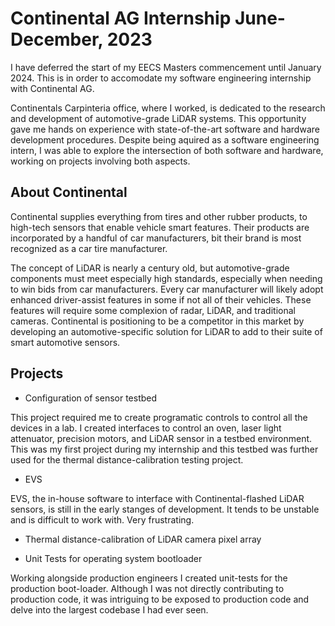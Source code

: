 # Continental AG Internship June-December, 2023

I have deferred the start of my EECS Masters commencement until January 2024. This is in order to accomodate my software engineering internship with Continental AG.

Continentals Carpinteria office, where I worked, is dedicated to the research and development of automotive-grade LiDAR systems. This opportunity gave me hands on experience with state-of-the-art software and hardware development procedures. Despite being aquired as a software engineering intern, I was able to explore the intersection of both software and hardware, working on projects involving both aspects.

## About Continental
Continental supplies everything from tires and other rubber products, to high-tech sensors that enable vehicle smart features. Their products are incorporated by a handful of car manufacturers, bit their brand is most recognized as a car tire manufacturer.

The concept of LiDAR is nearly a century old, but automotive-grade components must meet especially high standards, especially when needing to win bids from car manufacturers. Every car manufacturer will likely adopt enhanced driver-assist features in some if not all of their vehicles. These features will require some complexion of radar, LiDAR, and traditional cameras. Continental is positioning to be a competitor in this market by developing an automotive-specific solution for LiDAR to add to their suite of smart automotive sensors.


## Projects

- Configuration of sensor testbed 

This project required me to create programatic controls to control all the devices in a lab. I created interfaces to control an oven, laser light attenuator, precision motors, and LiDAR sensor in a testbed environment. This was my first project during my internship and this testbed was further used for the thermal distance-calibration testing project.

  - EVS

  EVS, the in-house software to interface with Continental-flashed LiDAR sensors, is still in the early stanges of development. It tends to be unstable and is difficult to work with. Very frustrating. 

- Thermal distance-calibration of LiDAR camera pixel array



- Unit Tests for operating system bootloader 

Working alongside production engineers I created unit-tests for the production boot-loader. Although I was not directly contributing to production code, it was intriguing to be exposed to production code and delve into the largest codebase I had ever seen.